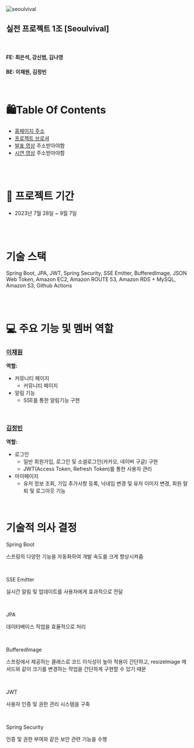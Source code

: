 ![seoulvival](https://github.com/living-in-seoul/frontend/assets/83047601/7005ca70-f9ee-4619-b8af-113fb132b99d)

## 실전 프로젝트 1조 [Seoulvival]

<br />

#### FE: 최은석, 강신범, 김나영
#### BE: 이채원, 김정빈

<br />

# 🛍️Table Of Contents

- <a href='https://seoulvival.com/'>홈페이지 주소</a>
- <a href='https://www.notion.so/SEOULVIVAL-392b247478d740ef82a1adca716b8a19'>프로젝트 브로셔</a>
- <a href=''>발표 영상</a> 주소받아야함
- <a href=''>시연 영상</a> 주소받아야함

<br />
<br />

# 📅 프로젝트 기간

- 2023년 7월 28일 ~ 9월 7일


<br />
<br />

# 기술 스택

<p> 
Spring Boot, JPA, JWT, Spring Security, SSE Emitter, BufferedImage, JSON Web Token, Amazon EC2, Amazon ROUTE 53, Amazon RDS + MySQL, Amazon S3, Github Actions 
</p>

<br />
<br />

# 💻 주요 기능 및 멤버 역할

### <a href="https://github.com/lodalee">이채원</a> 

**역할:**
- 커뮤니티 페이지
  - 커뮤니티 페이지 
- 알림 기능
  - SSE를 통한 알림기능 구현
<br/>

### <a href="https://github.com/000vin000">김정빈</a> 

**역할:**
- 로그인
  - 일반 회원가입, 로그인 및 소셜로그인(카카오, 네이버 구글) 구현
  - JWT(Access Token, Refresh Token)를 통한 사용자 관리
- 마이페이지
  - 유저 정보 조회, 가입 추가사항 등록, 닉네임 변경 및 유저 이미지 변경, 회원 탈퇴 및 로그아웃 기능 
<br/>

# 기술적 의사 결정
<p>Spring Boot</p>
<p>스프링의 다양한 기능을 자동화하여 개발 속도를 크게 향상시켜줌</p>
<br />

<p>SSE Emitter</p>
<p>실시간 알림 및 업데이트를 사용자에게 효과적으로 전달</p>
<br />
<p>JPA</p>
<p>데이터베이스 작업을 효율적으로 처리</p>
<br />
<p>BufferedImage</p>
<p>스프링에서 제공하는 클래스로 코드 이식성이 높아 적용이 간단하고, resizeImage 메서드와 같이 크기를 변경하는 작업을 간단하게 구현할 수 있기 때문</p>
<br />
<p>JWT</p>
<p>사용자 인증 및 권한 관리 시스템을 구축</p>
<br />
<p>Spring Security</p>
<p>인증 및 권한 부여와 같은 보안 관련 기능을 수행</p>



  <br />

